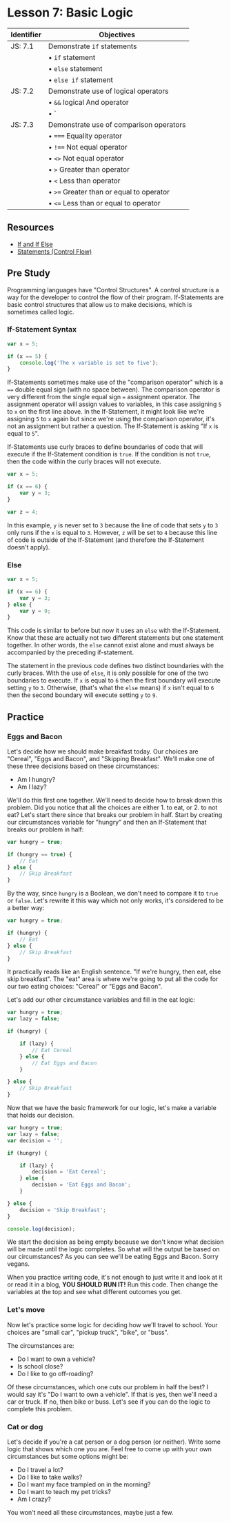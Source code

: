 # Lesson 7: Basic Logic

Identifier   | Objectives
-------------|------------
JS: 7.1      | Demonstrate `if` statements
             | &bull; `if` statement
             | &bull; `else` statement
             | &bull; `else if` statement
JS: 7.2      | Demonstrate use of logical operators
             | &bull; `&&` logical And operator
             | &bull; `||` logical OR operator
JS: 7.3      |Demonstrate use of comparison operators
             | &bull; `===` Equality operator
             | &bull; `!==` Not equal operator
             | &bull; `<>` Not equal operator
             | &bull; `>` Greater than operator
             | &bull; `<` Less than operator
             | &bull; `>=` Greater than or equal to operator
             | &bull; `<=` Less than or equal to operator

## Resources

- [If and If Else](http://www.tutorialspoint.com/javascript/javascript_ifelse.htm)
- [Statements (Control Flow)](https://developer.mozilla.org/en-US/docs/Web/JavaScript/Guide/Statements)

## Pre Study

Programming languages have "Control Structures". A control structure is a way for the developer to control the flow of their program. If-Statements are basic control structures that allow us to make decisions, which is sometimes called logic.

### If-Statement Syntax

```js
var x = 5;

if (x == 5) {
    console.log('The x variable is set to five');
}
```

If-Statements sometimes make use of the "comparison operator" which is a `==` double equal sign (with no space between). The comparison operator is very different from the single equal sign `=` assignment operator. The assignment operator will assign values to variables, in this case assigning `5` to `x` on the first line above. In the If-Statement, it might look like we're assigning `5` to `x` again but since we're using the comparison operator, it's not an assignment but rather a question. The If-Statement is asking "If `x` is equal to `5`".

If-Statements use curly braces to define boundaries of code that will execute if the If-Statement condition is `true`. If the condition is not `true`, then the code within the curly braces will not execute.

```js
var x = 5;

if (x == 6) {
    var y = 3;
}

var z = 4;
```

In this example, `y` is never set to `3` because the line of code that sets `y` to `3` only runs if the `x` is equal to `3`. However, `z` will be set to `4` because this line of code is outside of the If-Statement (and therefore the If-Statement doesn't apply).

### Else

```js
var x = 5;

if (x == 6) {
    var y = 3;
} else {
    var y = 9;
}
```

This code is similar to before but now it uses an `else` with the If-Statement. Know that these are actually not two different statements but one statement together. In other words, the `else` cannot exist alone and must always be accompanied by the preceding if-statement.

The statement in the previous code defines two distinct boundaries with the curly braces. With the use of `else`, it is only possible for one of the two boundaries to execute. If `x` is equal to `6` then the first boundary will execute setting `y` to `3`. Otherwise, (that's what the `else` means) if `x` isn't equal to `6` then the second boundary will execute setting `y` to `9`.



## Practice

### Eggs and Bacon

Let's decide how we should make breakfast today. Our choices are "Cereal", "Eggs and Bacon", and "Skipping Breakfast". We'll make one of these three decisions based on these circumstances:

- Am I hungry?
- Am I lazy?

We'll do this first one together. We'll need to decide how to break down this problem. Did you notice that all the choices are either 1. to eat, or 2. to not eat? Let's start there since that breaks our problem in half. Start by creating our circumstances variable for "hungry" and then an If-Statement that breaks our problem in half:

```js
var hungry = true;

if (hungry == true) {
    // Eat
} else {
    // Skip Breakfast
}
```

By the way, since `hungry` is a Boolean, we don't need to compare it to `true` or `false`. Let's rewrite it this way which not only works, it's considered to be a better way:

```js
var hungry = true;

if (hungry) {
    // Eat
} else {
    // Skip Breakfast
}
```

It practically reads like an English sentence. "If we're hungry, then eat, else skip breakfast". The "eat" area is where we're going to put all the code for our two eating choices: "Cereal" or "Eggs and Bacon".

Let's add our other circumstance variables and fill in the eat logic:

```js
var hungry = true;
var lazy = false;

if (hungry) {

    if (lazy) {
        // Eat Cereal
    } else {
        // Eat Eggs and Bacon
    }

} else {
    // Skip Breakfast
}
```

Now that we have the basic framework for our logic, let's make a variable that holds our decision.

```js
var hungry = true;
var lazy = false;
var decision = '';

if (hungry) {

    if (lazy) {
        decision = 'Eat Cereal';
    } else {
        decision = 'Eat Eggs and Bacon';
    }

} else {
    decision = 'Skip Breakfast';
}

console.log(decision);
```

We start the decision as being empty because we don't know what decision will be made until the logic completes. So what will the output be based on our circumstances? As you can see we'll be eating Eggs and Bacon. Sorry vegans.

When you practice writing code, it's not enough to just write it and look at it or read it in a blog, __YOU SHOULD RUN IT!__ Run this code. Then change the variables at the top and see what different outcomes you get.



### Let's move

Now let's practice some logic for deciding how we'll travel to school. Your choices are "small car", "pickup truck", "bike", or "buss".

The circumstances are:

- Do I want to own a vehicle?
- Is school close?
- Do I like to go off-roading?

Of these circumstances, which one cuts our problem in half the best? I would say it's "Do I want to own a vehicle". If that is yes, then we'll need a car or truck. If no, then bike or buss. Let's see if you can do the logic to complete this problem.

### Cat or dog

Let's decide if you're a cat person or a dog person (or neither). Write some logic that shows which one you are. Feel free to come up with your own circumstances but some options might be:

- Do I travel a lot?
- Do I like to take walks?
- Do I want my face trampled on in the morning?
- Do I want to teach my pet tricks?
- Am I crazy?

You won't need all these circumstances, maybe just a few.
